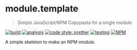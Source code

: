 # module.template

> Simple JavaScript/NPM Copypasta for a single module

[![build](https://github.com/jmquigley/module.template/workflows/build/badge.svg)](https://github.com/jmquigley/module.template/actions)
[![analysis](https://img.shields.io/badge/analysis-tslint-9cf.svg)](https://palantir.github.io/tslint/)
[![code style: prettier](https://img.shields.io/badge/code_style-prettier-ff69b4.svg?style=flat-square)](https://github.com/prettier/prettier)
[![testing](https://img.shields.io/badge/testing-jest-blue.svg)](https://facebook.github.io/jest/)
[![NPM](https://img.shields.io/npm/v/module.template.svg)](https://www.npmjs.com/package/module.template)

A simple skeleton to make an NPM module.
